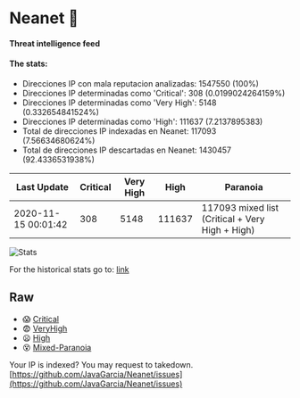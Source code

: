 # Neanet :hocho:
#### Threat intelligence feed
#### The stats:

- Direcciones IP con mala reputacion analizadas: 1547550 (100%)
- Direcciones IP determinadas como 'Critical':  308 (0.0199024264159%)
- Direcciones IP determinadas como 'Very High':  5148 (0.332654841524%)
- Direcciones IP determinadas como 'High':  111637 (7.2137895383)
- Total de direcciones IP indexadas en Neanet:  117093 (7.56634680624%)
- Total de direcciones IP descartadas en Neanet:  1430457 (92.4336531938%)

| Last Update | Critical | Very High | High | Paranoia |
| --- | --- | --- | --- | --- |
| 2020-11-15 00:01:42 | 308 | 5148 | 111637 | 117093 mixed list (Critical + Very High + High)|

![Stats](https://docs.google.com/spreadsheets/d/e/2PACX-1vSnaNMIXVabIpDJjufMlzH7poXnshF3mgd8Is1g9ytUEzVsP5my4Trn8f-xkoLLQ38xpL3HtmUexLo6/pubchart?oid=501124687&format=image)

For the historical stats go to: [link](/stats.csv)
## Raw
- :scream: [Critical](https://raw.githubusercontent.com/JavaGarcia/Neanet/master/blacklists/neanet_critical.txt)
- :fearful: [VeryHigh](https://raw.githubusercontent.com/JavaGarcia/Neanet/master/blacklists/neanet_veryHigh.txtt)
- :frowning: [High](https://raw.githubusercontent.com/JavaGarcia/Neanet/master/blacklists/neanet_high.txt)
- :dizzy_face: [Mixed-Paranoia](https://raw.githubusercontent.com/JavaGarcia/Neanet/master/blacklists/neanet_all.txt)


Your IP is indexed? You may request to takedown. [https://github.com/JavaGarcia/Neanet/issues](https://github.com/JavaGarcia/Neanet/issues)




































































































































































































































































































































































































































































































































































































































































































































































































































































































































































































































































































































































































































































































































































































































































































































































































































































































































































































































































































































































































































































































































































































































